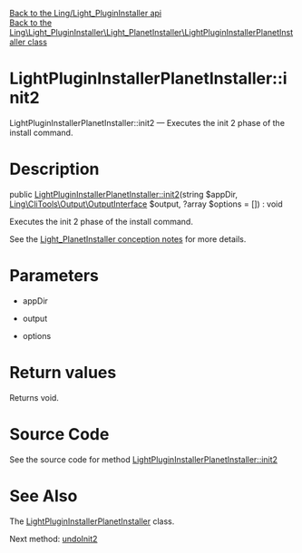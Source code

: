 [Back to the Ling/Light_PluginInstaller api](https://github.com/lingtalfi/Light_PluginInstaller/blob/master/doc/api/Ling/Light_PluginInstaller.md)<br>
[Back to the Ling\Light_PluginInstaller\Light_PlanetInstaller\LightPluginInstallerPlanetInstaller class](https://github.com/lingtalfi/Light_PluginInstaller/blob/master/doc/api/Ling/Light_PluginInstaller/Light_PlanetInstaller/LightPluginInstallerPlanetInstaller.md)


LightPluginInstallerPlanetInstaller::init2
================



LightPluginInstallerPlanetInstaller::init2 — Executes the init 2 phase of the install command.




Description
================


public [LightPluginInstallerPlanetInstaller::init2](https://github.com/lingtalfi/Light_PluginInstaller/blob/master/doc/api/Ling/Light_PluginInstaller/Light_PlanetInstaller/LightPluginInstallerPlanetInstaller/init2.md)(string $appDir, [Ling\CliTools\Output\OutputInterface](https://github.com/lingtalfi/CliTools/blob/master/doc/api/Ling/CliTools/Output/OutputInterface.md) $output, ?array $options = []) : void




Executes the init 2 phase of the install command.

See the [Light_PlanetInstaller conception notes](https://github.com/lingtalfi/Light_PlanetInstaller/blob/master/doc/pages/conception-notes.md) for more details.




Parameters
================


- appDir

    

- output

    

- options

    


Return values
================

Returns void.








Source Code
===========
See the source code for method [LightPluginInstallerPlanetInstaller::init2](https://github.com/lingtalfi/Light_PluginInstaller/blob/master/Light_PlanetInstaller/LightPluginInstallerPlanetInstaller.php#L20-L31)


See Also
================

The [LightPluginInstallerPlanetInstaller](https://github.com/lingtalfi/Light_PluginInstaller/blob/master/doc/api/Ling/Light_PluginInstaller/Light_PlanetInstaller/LightPluginInstallerPlanetInstaller.md) class.

Next method: [undoInit2](https://github.com/lingtalfi/Light_PluginInstaller/blob/master/doc/api/Ling/Light_PluginInstaller/Light_PlanetInstaller/LightPluginInstallerPlanetInstaller/undoInit2.md)<br>

